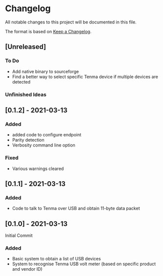 # Changelog
All notable changes to this project will be documented in this file.

The format is based on [Keep a Changelog](https://keepachangelog.com/en/1.0.0/).

## [Unreleased]
### To Do
- Add native binary to sourceforge
- Find a better way to select specific Tenma device if multiple devices are detected

### Unfinished Ideas

## [0.1.2] - 2021-03-13

### Added
- added code to configure endpoint
- Parity detection
- Verbosity command line option

### Fixed
- Various warnings cleared

## [0.1.1] - 2021-03-13

### Added
- Code to talk to Tenma over USB and obtain 11-byte data packet

## [0.1.0] - 2021-03-13

Initial Commit

### Added
- Basic system to obtain a list of USB devices
- System to recognise Tenma USB volt meter (based on specific product and vendor ID)